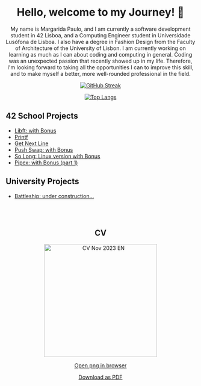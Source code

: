   
<h1 align="center">Hello, welcome to my Journey! 👋</h1>

<div align="center">

  My name is Margarida Paulo, and I am currently a software development student in 42 Lisboa, and a Computing Engineer student in Universidade Lusófona de Lisboa. I also have a degree in Fashion Design from the Faculty of Architecture of the University of Lisbon. I am currently working on learning as much as I can about coding and computing in general.
Coding was an unexpected passion that recently showed up in my life. Therefore, I'm looking forward to taking all the opportunities I can to improve this skill, and to make myself a better, more well-rounded professional in the field.

[![GitHub Streak](https://streak-stats.demolab.com?user=margarida-paulo&theme=radical&hide_border=true&date_format=j%20M%5B%20Y%5D&exclude_days=Sun%2CSat)](https://git.io/streak-stats)

[![Top Langs](https://github-readme-stats.vercel.app/api/top-langs/?username=margarida-paulo&layout=pie&theme=radical&langs_count=5&hide=makefile)](https://github.com/anuraghazra/github-readme-stats)
</div>

## 42 School Projects

- [Libft: with Bonus](https://github.com/margarida-paulo/Libft)
- [Printf](https://github.com/margarida-paulo/Printf)
- [Get Next Line](https://github.com/margarida-paulo/GetNextLine)
- [Push Swap: with Bonus](https://github.com/margarida-paulo/Push-Swap-with-Checker)
- [So Long: Linux version with Bonus](https://github.com/margarida-paulo/So_Long_Linux_Enemies)
- [Pipex: with Bonus (part 1)](https://github.com/margarida-paulo/Pipex)

## University Projects

- [Battleship: under construction…](https://github.com/margarida-paulo/Batalha-Naval/Battleship)

<br>
<br>

<div align="center">

## CV

<img width="300" alt="CV Nov 2023 EN" src="https://github.com/margarida-paulo/margarida-paulo/assets/63985525/fd3a540a-8887-4773-93e6-fefb3f6e234d">

[Open png in browser](https://user-images.githubusercontent.com/63985525/284259509-fd3a540a-8887-4773-93e6-fefb3f6e234d.png)

[Download as PDF](https://github.com/margarida-paulo/margarida-paulo/files/13413733/CV.NOV2023.EN.pdf)

</div>
<!--
**margarida-paulo/margarida-paulo** is a ✨ _special_ ✨ repository because its `README.md` (this file) appears on your GitHub profile.

Here are some ideas to get you started:

- 🔭 I’m currently working on ...
- 🌱 I’m currently learning ...
- 👯 I’m looking to collaborate on ...
- 🤔 I’m looking for help with ...
- 💬 Ask me about ...
- 📫 How to reach me: ...
- 😄 Pronouns: ...
- ⚡ Fun fact: ...
-->
